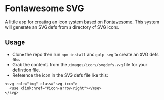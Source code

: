 # Fontawesome SVG
A little app for creating an icon system based on [Fontawesome](http://fontawesome.io). This system will generate an SVG defs from a directory of SVG icons.

## Usage
- Clone the repo then run `npm install` and `gulp svg` to create an SVG defs file.
- Grab the contents from the `/images/icons/svgdefs.svg` file for your definition file.
- Reference the icon in the SVG defs file like this:

```
<svg role="img" class="svg-icon">
  <use xlink:href="#icon-arrow-right"></use>
</svg>
```
